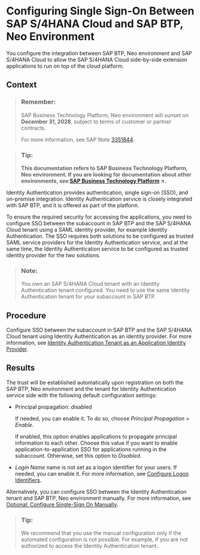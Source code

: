 <!-- loioa41018fe263f4f078389ab08d3cf6115 -->

# Configuring Single Sign-On Between SAP S/4HANA Cloud and SAP BTP, Neo Environment

You configure the integration between SAP BTP, Neo environment and SAP S/4HANA Cloud to allow the SAP S/4HANA Cloud side-by-side extension applications to run on top of the cloud platform.



## Context

> ### Remember:  
> SAP Business Technology Platform, Neo environment will sunset on **December 31, 2028**, subject to terms of customer or partner contracts.
> 
> For more information, see SAP Note [3351844](https://me.sap.com/notes/3351844).

> ### Tip:  
> **This documentation refers to SAP Business Technology Platform, Neo environment. If you are looking for documentation about other environments, see [SAP Business Technology Platform](https://help.sap.com/viewer/65de2977205c403bbc107264b8eccf4b/Cloud/en-US/6a2c1ab5a31b4ed9a2ce17a5329e1dd8.html "SAP Business Technology Platform (SAP BTP) is an integrated offering comprised of four technology portfolios: database and data management, application development and integration, analytics, and intelligent technologies. The platform offers users the ability to turn data into business value, compose end-to-end business processes, and build and extend SAP applications quickly.") :arrow_upper_right:.**

Identity Authentication provides authentication, single sign-on \(SSO\), and on-premise integration. Identity Authentication service is closely integrated with SAP BTP, and it is offered as part of the platform.

To ensure the required security for accessing the applications, you need to configure SSO between the subaccount in SAP BTP and the SAP S/4HANA Cloud tenant using a SAML identity provider, for example Identity Authentication. The SSO requires both solutions to be configured as trusted SAML service providers for the Identity Authentication service, and at the same time, the Identity Authentication service to be configured as trusted identity provider for the two solutions.

> ### Note:  
> You own an SAP S/4HANA Cloud tenant with an Identity Authentication tenant configured. You need to use the same Identity Authentication tenant for your subaccount in SAP BTP.



<a name="loioa41018fe263f4f078389ab08d3cf6115__steps_lk3_www_4lb"/>

## Procedure

Configure SSO between the subaccount in SAP BTP and the SAP S/4HANA Cloud tenant using Identity Authentication as an identity provider. For more information, see [Identity Authentication Tenant as an Application Identity Provider](../60-security-neo/identity-authentication-tenant-as-an-application-identity-provider-d3df5b4.md).



<a name="loioa41018fe263f4f078389ab08d3cf6115__result_bk5_hrx_4lb"/>

## Results

The trust will be established automatically upon registration on both the SAP BTP, Neo environment and the tenant for Identity Authentication service side with the following default configuration settings:

-   Principal propagation: disabled

    If needed, you can enable it. To do so, choose *Principal Propagation* \> *Enable*.

    If enabled, this option enables applications to propagate principal information to each other. Choose this value if you want to enable application-to-application SSO for applications running in the subaccount. Otherwise, set this option to *Disabled*.

-   *Login Name* name is not set as a logon identifier for your users. If needed, you can enable it. For more information, see [Configure Logon Identifiers](https://help.sap.com/viewer/6d6d63354d1242d185ab4830fc04feb1/Cloud/en-US/3adf1ff526d74486a93660cdb0b5d2dd.html?q=login%20name).


Alternatively, you can configure SSO between the Identity Authentication tenant and SAP BTP, Neo environment manually. For more information, see [Optional: Configure Single-Sign On Manually](optional-configure-single-sign-on-manually-789a120.md).

> ### Tip:  
> We recommend that you use the manual configuration only if the automated configuration is not possible. For example, if you are not authorized to access the Identity Authentication tenant.

